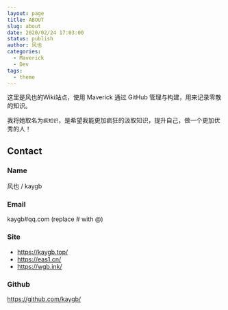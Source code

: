 ```yaml
---
layout: page
title: ABOUT
slug: about
date: 2020/02/24 17:03:00
status: publish
author: 风也
categories: 
  - Maverick
  - Dev
tags: 
  - theme
---
```


这里是风也的Wiki站点，使用 Maverick 通过 GitHub 管理与构建，用来记录零散的知识。

我将她取名为`疯知识`，是希望我能更加疯狂的汲取知识，提升自己，做一个更加优秀的人！

## Contact

### Name

风也 / kaygb

### Email

kaygb#qq.com (replace # with @)

### Site
- https://kaygb.top/
- https://eas1.cn/
- https://wgb.ink/

### Github
 https://github.com/kaygb/


